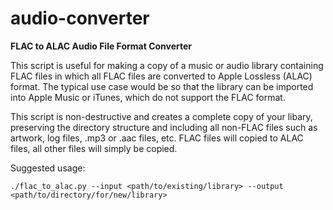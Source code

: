 # audio-converter

**FLAC to ALAC Audio File Format Converter**

This script is useful for making a copy of a music or
audio library containing FLAC files in which all FLAC
files are converted to Apple Lossless (ALAC) format.
The typical use case would be so that the library can
be imported into Apple Music or iTunes, which do not
support the FLAC format.

This script is non-destructive and creates a complete
copy of your libary, preserving the directory structure
and including all non-FLAC files such as artwork, log
files, .mp3 or .aac files, etc. FLAC files will copied
to ALAC files, all other files will simply be copied.

Suggested usage:

`./flac_to_alac.py --input <path/to/existing/library> --output <path/to/directory/for/new/library>`
